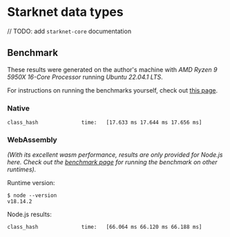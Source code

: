 # Starknet data types

// TODO: add `starknet-core` documentation

## Benchmark

These results were generated on the author's machine with _AMD Ryzen 9 5950X 16-Core Processor_ running _Ubuntu 22.04.1 LTS_.

For instructions on running the benchmarks yourself, check out [this page](../BENCHMARK.md).

### Native

```log
class_hash              time:   [17.633 ms 17.644 ms 17.656 ms]
```

### WebAssembly

_(With its excellent wasm performance, results are only provided for Node.js here. Check out the [benchmark page](../BENCHMARK.md) for running the benchmark on other runtimes)._

Runtime version:

```console
$ node --version
v18.14.2
```

Node.js results:

```log
class_hash              time:   [66.064 ms 66.120 ms 66.188 ms]
```
